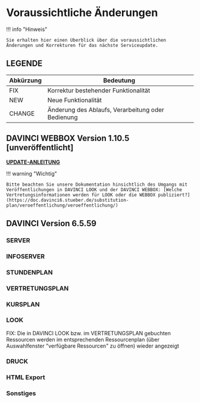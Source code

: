 # Voraussichtliche Änderungen

!!! info "Hinweis"

    Sie erhalten hier einen Überblick über die voraussichtlichen Änderungen und Korrekturen für das nächste Serviceupdate.

## LEGENDE

| Abkürzung | Bedeutung |
| --- | --- |
| FIX | Korrektur bestehender Funktionalität |
| NEW | Neue Funktionalität |
| CHANGE | Änderung des Ablaufs, Verarbeitung oder Bedienung |

## DAVINCI WEBBOX Version 1.10.5 \[unveröffentlicht\]

[**UPDATE-ANLEITUNG**](https://doc.davinci6.stueber.de/09.infoserver/update-internet-publication/infoserver-und-webbox-aktualisieren/)

!!! warning "Wichtig"

    Bitte beachten Sie unsere Dokumentation hinsichtlich des Umgangs mit Veröffentlichungen in DAVINCI LOOK und der DAVINCI WEBBOX: [Welche Vertretungsinformationen werden für LOOK oder die WEBBOX publiziert?](https://doc.davinci6.stueber.de/substitution-plan/veroeffentlichung/veroeffentlichung/)

## DAVINCI Version 6.5.59

### SERVER

### INFOSERVER

### STUNDENPLAN

### VERTRETUNGSPLAN

### KURSPLAN

### LOOK

FIX: Die in DAVINCI LOOK bzw. im VERTRETUNGSPLAN gebuchten Ressourcen werden im entsprechenden Ressourcenplan (über Auswahlfenster "verfügbare Ressourcen" zu öffnen) wieder angezeigt

### DRUCK

### HTML Export

### Sonstiges
